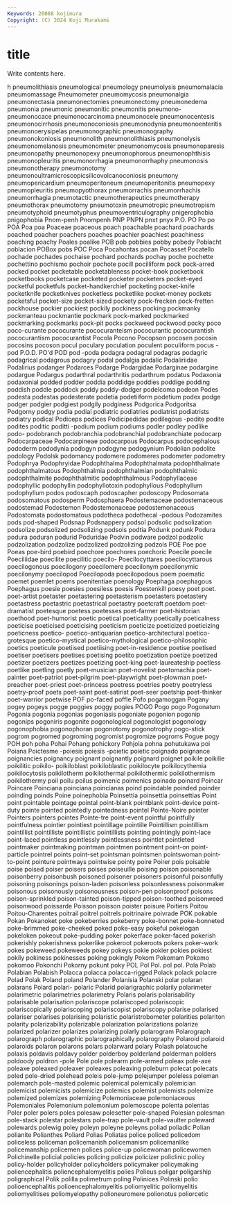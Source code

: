 ```yaml
---
Keywords: 20088 kojimura
Copyright: (C) 2024 Koji Murakami
---
```


# title

Write contents here.



h pneumolithiasis pneumological pneumology pneumolysis pneumomalacia pneumomassage Pneumometer pneumomycosis pneumonalgia
pneumonectasia pneumonectomies pneumonectomy pneumonedema pneumonia pneumonic pneumonitic pneumonitis pneumono- pneumonocace
pneumonocarcinoma pneumonocele pneumonocentesis pneumonocirrhosis pneumonoconiosis pneumonodynia pneumonoenteritis pneumonoerysipelas pneumonographic pneumonography
pneumonokoniosis pneumonolith pneumonolithiasis pneumonolysis pneumonomelanosis pneumonometer pneumonomycosis pneumonoparesis pneumonopathy pneumonopexy
pneumonophorous pneumonophthisis pneumonopleuritis pneumonorrhagia pneumonorrhaphy pneumonosis pneumonotherapy pneumonotomy pneumonoultramicroscopicsilicovolcanoconiosis pneumony
pneumopericardium pneumoperitoneum pneumoperitonitis pneumopexy pneumopleuritis pneumopyothorax pneumorrachis pneumorrhachis pneumorrhagia pneumotactic
pneumotherapeutics pneumotherapy pneumothorax pneumotomy pneumotoxin pneumotropic pneumotropism pneumotyphoid pneumotyphus pneumoventriculography
pnigerophobia pnigophobia Pnom-penh Pnompenh PNP PNPN pnxt pnyx P.O. PO
Po po POA Poa poa Poaceae poaceous poach poachable poachard
poachards poached poacher poachers poaches poachier poachiest poachiness poaching poachy
Poales poalike POB pob pobbies pobby pobedy Poblacht poblacion POBox
pobs POC Poca Pocahontas pocan Pocasset Pocatello pochade pochades pochaise
pochard pochards pochay poche pochette pochettino pochismo pochoir pochote pocill
pocilliform pock pock-arred pocked pocket pocketable pocketableness pocket-book pocketbook pocketbooks
pocketcase pocketed pocketer pocketers pocket-eyed pocketful pocketfuls pocket-handkerchief pocketing pocket-knife
pocketknife pocketknives pocketless pocketlike pocket-money pockets pocketsful pocket-size pocket-sized pockety
pock-frecken pock-fretten pockhouse pockier pockiest pockily pockiness pocking pockmanky pockmanteau
pockmantie pockmark pock-marked pockmarked pockmarking pockmarks pock-pit pocks pockweed pockwood
pocky poco poco-curante pococurante pococuranteism pococurantic pococurantish pococurantism pococurantist Pocola
Pocono Pocopson pocosen pocosin pocosins pocoson pocul poculary poculation poculent
poculiform pocus -pod P.O.D. PO'd POD pod -poda podagra podagral
podagras podagric podagrical podagrous podagry podal podalgia podalic Podaliriidae Podalirius
podanger Podarces Podarge Podargidae Podarginae podargine podargue Podargus podarthral podarthritis
podarthrum podatus Podaxonia podaxonial podded podder poddia poddidge poddies poddige
podding poddish poddle poddock poddy poddy-dodger podelcoma podeon Podes podesta
podestas podesterate podetia podetiiform podetium podex podge podger podgier podgiest
podgily podginess Podgorica Podgoritsa Podgorny podgy podia podial podiatric podiatries
podiatrist podiatrists podiatry podical Podiceps podices Podicipedidae podilegous -podite podite
podites poditic poditti -podium podium podiums podler podley podlike podo-
podobranch podobranchia podobranchial podobranchiate podocarp Podocarpaceae Podocarpineae podocarpous Podocarpus podocephalous
pododerm pododynia podogyn podogyne podogynium Podolian podolite podology Podolsk podomancy
podomere podomeres podometer podometry Podophrya Podophryidae Podophthalma Podophthalmata podophthalmate podophthalmatous
Podophthalmia podophthalmian podophthalmic podophthalmite podophthalmitic podophthalmous Podophyllaceae podophyllic podophyllin podophyllotoxin
podophyllous Podophyllum podophyllum podos podoscaph podoscapher podoscopy Podosomata podosomatous podosperm
Podosphaera Podostemaceae podostemaceous podostemad Podostemon Podostemonaceae podostemonaceous Podostomata podostomatous podotheca
podothecal -podous Podozamites pods pod-shaped Podsnap Podsnappery podsol podsolic podsolization
podsolize podsolized podsolizing podsols podtia Podunk podunk Podura podura poduran
podurid Poduridae Podvin podware podzol podzolic podzolization podzolize podzolized podzolizing
podzols POE Poe poe Poeas poe-bird poebird poechore poechores poechoric
Poecile poecile Poeciliidae poecilite poecilitic poecilo- Poecilocyttares poecilocyttarous poecilogonous poecilogony
poecilomere poecilonym poecilonymic poecilonymy poecilopod Poecilopoda poecilopodous poem poematic poemet
poemlet poems poenitentiae poenology Poephaga poephagous Poephagus poesie poesies poesiless
poesis Poestenkill poesy poet poet. poet-artist poetaster poetastering poetasterism poetasters
poetastery poetastress poetastric poetastrical poetastry poetcraft poetdom poet-dramatist poetesque poetess
poetesses poet-farmer poet-historian poethood poet-humorist poetic poetical poeticality poetically poeticalness
poeticise poeticised poeticising poeticism poeticize poeticized poeticizing poeticness poetico- poetico-antiquarian
poetico-architectural poetico-grotesque poetico-mystical poetico-mythological poetico-philosophic poetics poeticule poetiised poetiising poet-in-residence
poetise poetised poetiser poetisers poetises poetising poetito poetization poetize poetized
poetizer poetizers poetizes poetizing poet-king poet-laureateship poetless poetlike poetling poetly
poet-musician poet-novelist poetomachia poet-painter poet-patriot poet-pilgrim poet-playwright poet-plowman poet-preacher poet-priest
poet-princess poetress poetries poetry poetryless poetry-proof poets poet-saint poet-satirist poet-seer
poetship poet-thinker poet-warrior poetwise POF po-faced poffle Pofo pogamoggan Pogany
pogey pogeys pogge poggies poggy pogies POGO Pogo pogo Pogonatum
Pogonia pogonia pogonias pogoniasis pogoniate pogonion pogonip pogonips pogoniris pogonite
pogonological pogonologist pogonology pogonophobia pogonophoran pogonotomy pogonotrophy pogo-stick pogrom pogromed
pogroming pogromist pogromize pogroms Pogue pogy POH poh poha Pohai
Pohang pohickory Pohjola pohna pohutukawa poi Poiana Poictesme -poiesis poiesis
-poietic poietic poignado poignance poignancies poignancy poignant poignantly poignard poignet
poikile poikilie poikilitic poikilo- poikiloblast poikiloblastic poikilocyte poikilocythemia poikilocytosis poikilotherm
poikilothermal poikilothermic poikilothermism poikilothermy poil poilu poilus poimenic poimenics poinado
poinard Poincar Poincare Poinciana poinciana poincianas poind poindable poinded poinder
poinding poinds Poine poinephobia Poinsettia poinsettia poinsettias Point point pointable
pointage pointal point-blank pointblank point-device point-duty pointe pointed pointedly pointedness
pointel Pointe-Noire pointer Pointers pointers pointes Pointe-tre point-event pointful pointfully
pointfulness pointier pointiest pointillage pointille Pointillism pointillism pointillist pointilliste pointillistic
pointillists pointing pointingly point-lace point-laced pointless pointlessly pointlessness pointlet pointleted
pointmaker pointmaking pointman pointmen pointment point-on point-particle pointrel points point-set
pointsman pointsmen pointswoman point-to-point pointure pointways pointwise pointy poire Poirer
pois poisable poise poised poiser poisers poises poiseuille poising poison
poisonable poisonberry poisonbush poisoned poisoner poisoners poisonful poisonfully poisoning poisonings
poison-laden poisonless poisonlessness poisonmaker poisonous poisonously poisonousness poison-pen poisonproof poisons
poison-sprinkled poison-tainted poison-tipped poison-toothed poisonweed poisonwood poissarde Poisson poisson poister
poisure Poitiers Poitou Poitou-Charentes poitrail poitrel poitrels poitrinaire poivrade POK
pokable Pokan Pokanoket poke pokeberries pokeberry poke-bonnet poke-bonneted poke-brimmed poke-cheeked
poked poke-easy pokeful pokelogan pokeloken pokeout poke-pudding poker pokerface poker-faced
pokerish pokerishly pokerishness pokerlike pokeroot pokeroots pokers poker-work pokes pokeweed
pokeweeds pokey pokeys pokie pokier pokies pokiest pokily pokiness pokinesses
poking pokingly Pokom Pokomam Pokomo pokomoo Pokonchi Pokorny pokunt poky
POL Pol Pol. pol pol. Pola Polab Polabian Polabish Polacca
polacca polacca-rigged Polack polack polacre Polad Polak Poland poland Polander
Polanisia Polanski polar polaran polarans Polard polari- polaric Polarid polarigraphic
polarily polarimeter polarimetric polarimetries polarimetry Polaris polaris polarisability polarisable polarisation
polariscope polariscoped polariscopic polariscopically polariscoping polariscopist polariscopy polarise polarised polariser
polarises polarising polaristic polaristrobometer polarities polariton polarity polarizability polarizable polarization
polarizations polarize polarized polarizer polarizes polarizing polarly polarogram Polarograph polarograph
polarographic polarographically polarography Polaroid polaroid polaroids polaron polarons polars polarward
polary Polash polatouche polaxis poldavis poldavy polder polderboy polderland polderman
polders poldoody poldron -pole Pole pole polearm pole-armed poleax pole-axe
poleaxe poleaxed poleaxer poleaxes poleaxing poleburn polecat polecats poled pole-dried
polehead poleis pole-jump polejumper poleless poleman polemarch pole-masted polemic polemical
polemically polemician polemicist polemicists polemicize polemics polemist polemists polemize polemized
polemizes polemizing Polemoniaceae polemoniaceous Polemoniales Polemonium polemonium polemoscope polenta polentas
Poler poler polers poles polesaw polesetter pole-shaped Polesian polesman pole-stack
polestar polestars pole-trap pole-vault pole-vaulter poleward polewards polewig poley poleyn
poleyne poleyns poliad poliadic Polian polianite Polianthes Poliard Polias Poliatas
police policed policedom policeless policeman policemanish policemanism policemanlike policemanship policemen
polices police-up policewoman policewomen Polichinelle policial policies policing policize policizer
policlinic policy policy-holder policyholder policyholders policymaker policymaking poliencephalitis poliencephalomyelitis polies
Polieus poligar poligarship poligraphical Polik polilla polimetrum poling Polinices Polinski
polio polioencephalitis polioencephalomyelitis poliomyelitic poliomyelitis poliomyelitises poliomyelopathy polioneuromere polionotus poliorcetic
